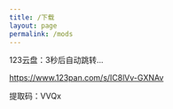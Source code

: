 ```yaml
---
title: /下载
layout: page
permalink: /mods
---
```


123云盘：3秒后自动跳转...

https://www.123pan.com/s/IC8lVv-GXNAv

提取码：VVQx

<script type="text/javascript">
  window.setTimeout("window.location.replace('https://www.123pan.com/s/IC8lVv-GXNAv')", 3000);
</script>